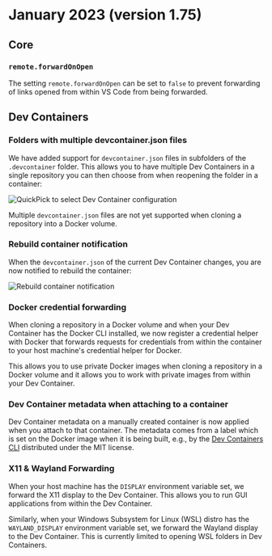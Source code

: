 # January 2023 (version 1.75)

## Core

### `remote.forwardOnOpen`

The setting `remote.forwardOnOpen` can be set to `false` to prevent forwarding of links opened from within VS Code from being forwarded.

## Dev Containers

### Folders with multiple devcontainer.json files

We have added support for `devcontainer.json` files in subfolders of the `.devcontainer` folder. This allows you to have multiple Dev Containers in a single repository you can then choose from when reopening the folder in a container:

![QuickPick to select Dev Container configuration](images/1_75/select-devcontainer-config.png)

Multiple `devcontainer.json` files are not yet supported when cloning a repository into a Docker volume.

### Rebuild container notification

When the `devcontainer.json` of the current Dev Container changes, you are now notified to rebuild the container:

![Rebuild container notification](images/1_75/rebuild-devcontainer-notification.png)

### Docker credential forwarding

When cloning a repository in a Docker volume and when your Dev Container has the Docker CLI installed, we now register a credential helper with Docker that forwards requests for credentials from within the container to your host machine's credential helper for Docker.

This allows you to use private Docker images when cloning a repository in a Docker volume and it allows you to work with private images from within your Dev Container.

### Dev Container metadata when attaching to a container

Dev Container metadata on a manually created container is now applied when you attach to that container. The metadata comes from a label which is set on the Docker image when it is being built, e.g., by the [Dev Containers CLI](https://github.com/devcontainers/cli) distributed under the MIT license.

### X11 & Wayland Forwarding

When your host machine has the `DISPLAY` environment variable set, we forward the X11 display to the Dev Container. This allows you to run GUI applications from within the Dev Container.

Similarly, when your Windows Subsystem for Linux (WSL) distro has the `WAYLAND_DISPLAY` environment variable set, we forward the Wayland display to the Dev Container. This is currently limited to opening WSL folders in Dev Containers.
